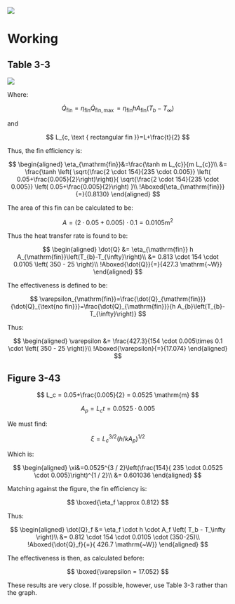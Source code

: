 ![](!imgdir/f7fd3ac8b98c136cef1e21496d0376d99832e6dd.png)

# Working

## Table 3-3

![](!imgdir/4e9b5c9b61570bd9c06929a48ae14dfd169dd2ec.png)

Where:

$$
\dot{Q}_{\mathrm{fin}}=\eta_{\mathrm{fin}} \dot{Q}_{\mathrm{fin}, \max }=\eta_{\mathrm{fin}} h A_{\mathrm{fin}}\left(T_{b}-T_{\infty}\right)
$$

and

$$
L_{c, \text { rectangular fin }}=L+\frac{t}{2}
$$

Thus, the fin efficiency is:

$$
\begin{aligned}
    \eta_{\mathrm{fin}}&=\frac{\tanh m L_{c}}{m L_{c}}\\
    &= \frac{\tanh \left( \sqrt{\frac{2 \cdot 154}{235 \cdot 0.005}} \left( 0.05+\frac{0.005}{2}\right)\right)}{ \sqrt{\frac{2 \cdot 154}{235 \cdot 0.005}} \left( 0.05+\frac{0.005}{2}\right) }\\
    !Aboxed{\eta_{\mathrm{fin}}}{=}{0.8130}
\end{aligned}
$$

The area of this fin can be calculated to be:

$$
A = \left( 2\cdot0.05 + 0.005 \right) \cdot 0.1 = 0.0105 \mathrm{m}^2
$$

Thus the heat transfer rate is found to be:

$$
\begin{aligned}
    \dot{Q} &= \eta_{\mathrm{fin}} h A_{\mathrm{fin}}\left(T_{b}-T_{\infty}\right)\\
    &= 0.813 \cdot 154 \cdot 0.0105 \left( 350 - 25 \right)\\
    !Aboxed{\dot{Q}}{=}{427.3 \mathrm{~W}}
\end{aligned}
$$

The effectiveness is defined to be:

$$
\varepsilon_{\mathrm{fin}}=\frac{\dot{Q}_{\mathrm{fin}}}{\dot{Q}_{\text{no fin}}}=\frac{\dot{Q}_{\mathrm{fin}}}{h A_{b}\left(T_{b}-T_{\infty}\right)}
$$

Thus:

$$
\begin{aligned}
    \varepsilon &= \frac{427.3}{154 \cdot 0.005\times 0.1 \cdot \left( 350 - 25 \right)}\\
    !Aboxed{\varepsilon}{=}{17.074}
\end{aligned}
$$

## Figure 3-43

$$
L_c = 0.05+\frac{0.005}{2} = 0.0525 \mathrm{m}
$$

$$
A_p = L_c t = 0.0525 \cdot 0.005
$$

We must find:

$$
\xi=L_{c}^{3 / 2}\left(h / k A_{p}\right)^{1 / 2}
$$

Which is:

$$
\begin{aligned}
    \xi&=0.0525^{3 / 2}\left(\frac{154}{ 235 \cdot 0.0525 \cdot 0.005}\right)^{1 / 2}\\
    &= 0.601036
\end{aligned}
$$

Matching against the figure, the fin efficiency is:

$$
\boxed{\eta_f \approx 0.812}
$$

Thus:

$$
\begin{aligned}
    \dot{Q}_f &= \eta_f \cdot h \cdot A_f \left( T_b - T_\infty \right)\\
    &= 0.812 \cdot 154 \cdot 0.0105 \cdot (350-25)\\
    !Aboxed{\dot{Q}_f}{=}{ 426.7 \mathrm{~W}}
\end{aligned}
$$

The effectiveness is then, as calculated before:

$$
\boxed{\varepsilon = 17.052}
$$

These results are very close.
If possible, however, use Table 3-3 rather than the graph.